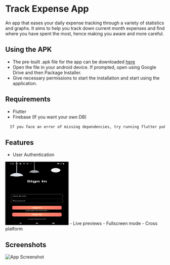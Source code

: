 
# Track Expense App

An app that eases your daily expense tracking through a variety of statistics and graphs. 
It aims to help you track down current month expenses and find where you have spent the most, hence making you aware and more careful.


## Using the APK

- The pre-built .apk file for the app can be downloaded [here](https://github.com/Kishlay-KS/TrackExpense)
- Open the file in your android device. If prompted, open using   Google Drive and then Package Installer.
- Give necessary permissions to start the installation and start using the application.
## Requirements

- Flutter
- Firebase (If you want your own DB)

```bash
  If you face an error of missing dependencies, try running flutter pub get.
```


## Features

- User Authentication
<img src="https://github.com/Kishlay-KS/TrackExpense/blob/main/ScreenShots/Screenshot_1688512089.png" data-canonical-src="https://gyazo.com/eb5c5741b6a9a16c692170a41a49c858.png" width="200" height="200" />
- Live previews
- Fullscreen mode
- Cross platform


## Screenshots

![App Screenshot](https://drive.google.com/drive/folders/1348RBRGfp8Mk7_GzX300DOCiCZAacW_o)

